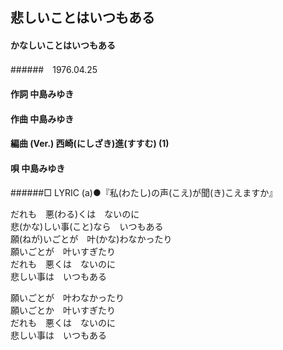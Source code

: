 ## 悲しいことはいつもある
#### かなしいことはいつもある
######　1976.04.25


#### 作詞        中島みゆき
#### 作曲        中島みゆき
#### 編曲 (Ver.) 西崎(にしざき)進(すすむ) (1)
#### 唄          中島みゆき
######□ LYRIC (a)●『私(わたし)の声(こえ)が聞(き)こえますか』


だれも　悪(わる)くは　ないのに  
悲(かな)しい事(こと)なら　いつもある  
願(ねが)いごとが　叶(かな)わなかったり  
願いごとが　叶いすぎたり  
だれも　悪くは　ないのに  
悲しい事は　いつもある  

願いごとが　叶わなかったり  
願いごとか　叶いすぎたり  
だれも　悪くは　ないのに  
悲しい事は　いつもある  
